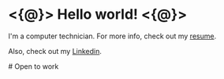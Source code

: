 # <{@}> Hello world! <{@}>

I'm a computer technician. For more info, check out my [resume](https://github.com/Kaligrametro/Kaligrametro/blob/cv/files/CV%20-%20English%20-%20Califano%20Francisco.pdf).

Also, check out my [Linkedin](https://www.linkedin.com/in/francisco-califano-277a71284/).

\# Open to work

